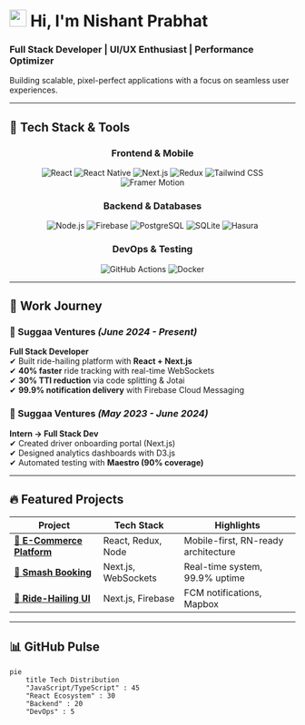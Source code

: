 # <img src="https://media.giphy.com/media/hvRJCLFzcasrR4ia7z/giphy.gif" width="30px"> Hi, I'm Nishant Prabhat

### **Full Stack Developer | UI/UX Enthusiast | Performance Optimizer**
Building scalable, pixel-perfect applications with a focus on seamless user experiences.

---

## 🚀 **Tech Stack & Tools**

<div align="center">

### **Frontend & Mobile**
![React](https://img.shields.io/badge/-React-61DAFB?style=for-the-badge&logo=react&logoColor=black)
![React Native](https://img.shields.io/badge/-React_Native-61DAFB?style=for-the-badge&logo=react)
![Next.js](https://img.shields.io/badge/-Next.js-000000?style=for-the-badge&logo=next.js&logoColor=white)
![Redux](https://img.shields.io/badge/-Redux-764ABC?style=for-the-badge&logo=redux)
![Tailwind CSS](https://img.shields.io/badge/-Tailwind_CSS-38B2AC?style=for-the-badge&logo=tailwind-css)
![Framer Motion](https://img.shields.io/badge/-Framer_Motion-0055FF?style=for-the-badge&logo=framer)

### **Backend & Databases**
![Node.js](https://img.shields.io/badge/-Node.js-339933?style=for-the-badge&logo=node.js)
![Firebase](https://img.shields.io/badge/-Firebase-FFCA28?style=for-the-badge&logo=firebase&logoColor=black)
![PostgreSQL](https://img.shields.io/badge/-PostgreSQL-4169E1?style=for-the-badge&logo=postgresql)
![SQLite](https://img.shields.io/badge/-SQLite-003B57?style=for-the-badge&logo=sqlite)
![Hasura](https://img.shields.io/badge/-Hasura-1EB4D4?style=for-the-badge&logo=hasura)

### **DevOps & Testing**
![GitHub Actions](https://img.shields.io/badge/-GitHub_Actions-2088FF?style=for-the-badge&logo=github-actions)
![Docker](https://img.shields.io/badge/-Docker-2496ED?style=for-the-badge&logo=docker)

</div>

---

## 💼 **Work Journey**

### **🚗 Suggaa Ventures** _(June 2024 - Present)_  
**Full Stack Developer**  
✔ Built ride-hailing platform with **React + Next.js**  
✔ **40% faster** ride tracking with real-time WebSockets  
✔ **30% TTI reduction** via code splitting & Jotai  
✔ **99.9% notification delivery** with Firebase Cloud Messaging  

### **🎯 Suggaa Ventures** _(May 2023 - June 2024)_  
**Intern → Full Stack Dev**  
✔ Created driver onboarding portal (Next.js)  
✔ Designed analytics dashboards with D3.js  
✔ Automated testing with **Maestro (90% coverage)**

---

## 🔥 **Featured Projects**

<div align="center">

| Project | Tech Stack | Highlights |
|---------|------------|------------|
| **[🛒 E-Commerce Platform](https://github.com/prabhatstm11/shopping-cart)** | React, Redux, Node | Mobile-first, RN-ready architecture |
| **[🎾 Smash Booking](https://github.com/prabhatstm11/smash-badminton)** | Next.js, WebSockets | Real-time system, 99.9% uptime |
| **[🚕 Ride-Hailing UI](https://github.com/prabhatstm11/ride-hailing-ui)** | Next.js, Firebase | FCM notifications, Mapbox |

</div>

---

## 📊 **GitHub Pulse**

```mermaid
pie 
    title Tech Distribution
    "JavaScript/TypeScript" : 45
    "React Ecosystem" : 30
    "Backend" : 20
    "DevOps" : 5
